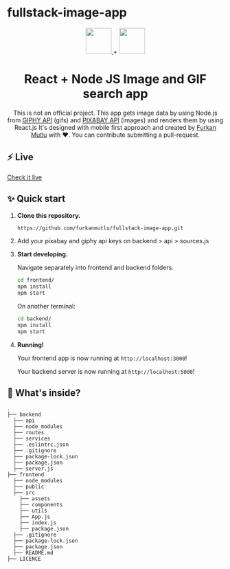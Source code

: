 # fullstack-image-app

<p align="center">
  <a href="https://reactjs.org/">
  <img src="https://reactjs.org/logo-og.png" height="60">
  </a>
  +
  <img src="https://cdn.pixabay.com/photo/2015/04/23/17/41/node-js-736399_960_720.png" height="60">
</p>
<h1 align="center">
  React + Node JS Image and GIF search app
</h1>
<p align="center">
  This is not an official project. This app gets image data by using Node.js from <a href="https://developers.giphy.com/">GIPHY API</a> (gifs) 
  and <a href="https://pixabay.com/api/docs/">PIXABAY API</a> (images) and renders them by using React.js
  It's designed with mobile first approach and created by <a href="https://furkanmutlu.com/">Furkan Mutlu</a> with ❤️.
  You can contribute submitting a pull-request.
</p>

## ⚡️ Live
  [Check it live](https://fullstack-image-app.netlify.app/)

## ✨ Quick start

1.  **Clone this repository.**

    ```sh
    https://github.com/furkanmutlu/fullstack-image-app.git
    ```
    
2. Add your pixabay and giphy api keys on backend > api > sources.js

3.  **Start developing.**

    Navigate separately into frontend and backend folders.

    ```sh
    cd frontend/
    npm install
    npm start
    ```
    
    On another terminal:
    ```sh
    cd backend/
    npm install
    npm start
    ```

3.  **Running!**

    Your frontend app is now running at `http://localhost:3000`!
    
    Your backend server is now running at `http://localhost:5000`!

## 🧐 What's inside?

    .
    ├── backend
      ├── api
      ├── node_modules
      ├── routes
      ├── services
      ├── .eslintrc.json
      ├── .gitignore
      ├── package-lock.json
      ├── package.json
      ├── server.js
    ├── frontend
      ├── node_modules
      ├── public
      ├── src
        ├── assets
        ├── components
        ├── utils
        ├── App.js
        ├── index.js
        ├── package.json
      ├── .gitignore
      ├── package-lock.json
      ├── package.json
      ├── README.md
    ├── LICENCE
    
